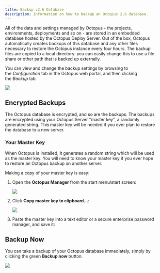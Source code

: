 ```yaml
---
title: Backup v2.6 Database
description: Information on how to backup an Octopus 2.6 database.
---
```


All of the data and settings managed by Octopus - the projects, environments, deployments and so on - are stored in an embedded database hosted by the Octopus Deploy Server. Out of the box, Octopus automatically creates backups of this database and any other files necessary to restore the Octopus instance every four hours. The backup files are copied to a local directory: you can easily change this to use a file share or other path that is backed up externally.

You can view and change the backup settings by browsing to the *Configuration* tab in the Octopus web portal, and then clicking the *Backup* tab.

![](/docs/images/backup-2.6/3277492.png)

## Encrypted Backups

The Octopus database is encrypted, and so are the backups. The backups are encrypted using your Octopus Server "master key", a randomly generated string. This master key will be needed if you ever plan to restore the database to a new server.

### Your Master Key

When Octopus is installed, it generates a random string which will be used as the master key. You will need to know your master key if you ever hope to restore an Octopus backup on another server.

Making a copy of your master key is easy:

1. Open the **Octopus Manager** from the start menu/start screen:

   ![](/docs/images/backup-2.6/3277161.png)

2. Click **Copy master key to clipboard...**:

   ![](/docs/images/backup-2.6/3277158.png)

3. Paste the master key into a text editor or a secure enterprise password manager, and save it:

## Backup Now

You can take a backup of your Octopus database immediately, simply by clicking the green **Backup now** button.

![](/docs/images/backup-2.6/3277490.png)
